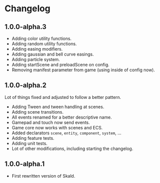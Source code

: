 # Changelog

## 1.0.0-alpha.3

- Adding color utility functions.
- Adding random utility functions.
- Adding easing modifiers.
- Adding gaussian and bell curve easings.
- Adding particle system.
- Adding startScene and preloadScene on config.
- Removing manifest parameter from game (using inside of config now).


## 1.0.0-alpha.2

Lot of things fixed and adjusted to follow a better pattern.

- Adding Tween and tween handling at scenes.
- Adding scene transitions.
- All events renamed for a better descriptive name.
- Gamepad and touch now send events.
- Game core now works with scenes and ECS.
- Added declarators `scene`, `entity`, `component`, `system`, ... 
- Adding feature tests.
- Adding unit tests.
- Lot of other modifications, including starting the changelog.


## 1.0.0-alpha.1

- First rewritten version of Skald.